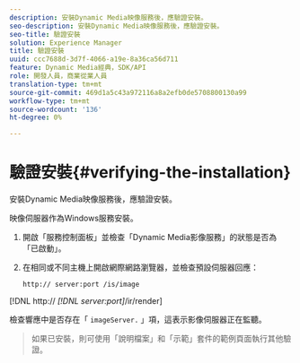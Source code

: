 ```yaml
---
description: 安裝Dynamic Media映像服務後，應驗證安裝。
seo-description: 安裝Dynamic Media映像服務後，應驗證安裝。
seo-title: 驗證安裝
solution: Experience Manager
title: 驗證安裝
uuid: ccc7688d-3d7f-4066-a19e-8a36ca56d711
feature: Dynamic Media經典，SDK/API
role: 開發人員，商業從業人員
translation-type: tm+mt
source-git-commit: 469d1a5c43a972116a8a2efb0de5708800130a99
workflow-type: tm+mt
source-wordcount: '136'
ht-degree: 0%

---
```



# 驗證安裝{#verifying-the-installation}

安裝Dynamic Media映像服務後，應驗證安裝。

映像伺服器作為Windows服務安裝。

1. 開啟「服務控制面板」並檢查「Dynamic Media影像服務」的狀態是否為「已啟動」。
1. 在相同或不同主機上開啟網際網路瀏覽器，並檢查預設伺服器回應：

   `http:// server:port /is/image`

[!DNL http:// *[!DNL server:port]*/ir/render]

檢查響應中是否存在「 `imageServer.` 」項，這表示影像伺服器正在監聽。
>如果已安裝，則可使用「說明檔案」和「示範」套件的範例頁面執行其他驗證。

